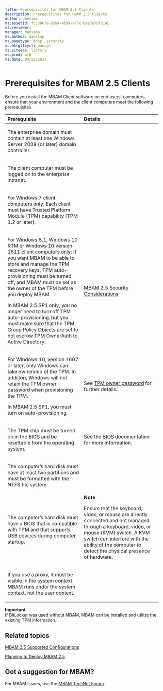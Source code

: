 ```yaml
---
title: Prerequisites for MBAM 2.5 Clients
description: Prerequisites for MBAM 2.5 Clients
author: dansimp
ms.assetid: fc230679-9c84-4b99-a77c-bae7e7bf8145
ms.reviewer: 
manager: dansimp
ms.author: dansimp
ms.pagetype: mdop, security
ms.mktglfcycl: manage
ms.sitesec: library
ms.prod: w10
ms.date: 04/23/2017
---
```



# Prerequisites for MBAM 2.5 Clients


Before you install the MBAM Client software on end users' computers, ensure that your environment and the client computers meet the following prerequisites.

<table>
<colgroup>
<col width="50%" />
<col width="50%" />
</colgroup>
<thead>
<tr class="header">
<th align="left">Prerequisite</th>
<th align="left">Details</th>
</tr>
</thead>
<tbody>
<tr class="odd">
<td align="left"><p>The enterprise domain must contain at least one Windows Server 2008 (or later) domain controller.</p></td>
<td align="left"><p></p></td>
</tr>
<tr class="even">
<td align="left"><p>The client computer must be logged on to the enterprise intranet.</p></td>
<td align="left"><p></p></td>
</tr>
<tr class="odd">
<td align="left"><p>For Windows 7 client computers only: Each client must have Trusted Platform Module (TPM) capability (TPM 1.2 or later).</p></td>
<td align="left"><p></p></td>
</tr>
<tr class="even">
<td align="left"><p>For Windows 8.1, Windows 10 RTM or Windows 10 version 1511 client computers only: If you want MBAM to be able to store and manage the TPM recovery keys, TPM auto-provisioning must be turned off, and MBAM must be set as the owner of the TPM before you deploy MBAM.</p>
<p>In MBAM 2.5 SP1 only, you no longer need to turn off TPM auto-provisioning, but you must make sure that the TPM Group Policy Objects are set to not escrow TPM OwnerAuth to Active Directory.</p></td>
<td align="left"><p><a href="mbam-25-security-considerations.md#bkmk-tpm" data-raw-source="[MBAM 2.5 Security Considerations](mbam-25-security-considerations.md#bkmk-tpm)">MBAM 2.5 Security Considerations</a></p></td>
</tr>
<tr class="odd">
<td align="left"><p>For Windows 10, version 1607 or later, only Windows can take ownership of the TPM. In addiiton, Windows will not retain the TPM owner password when provisioning the TPM.</p>
<p>In MBAM 2.5 SP1, you must turn on auto-provisioning.</p>
</p></td>
<td align="left"><p>See <a href="/windows/security/information-protection/tpm/change-the-tpm-owner-password" data-raw-source="[TPM owner password](/windows/security/information-protection/tpm/change-the-tpm-owner-password)">TPM owner password</a> for further details.
</p></td>
</tr>
<tr class="even">
<td align="left"><p>The TPM chip must be turned on in the BIOS and be resettable from the operating system.</p></td>
<td align="left"><p>See the BIOS documentation for more information.</p></td>
</tr>
<tr class="odd">
<td align="left"><p>The computer’s hard disk must have at least two partitions and must be formatted with the NTFS file system.</p></td>
<td align="left"><p></p></td>
</tr>
<tr class="even">
<td align="left"><p>The computer’s hard disk must have a BIOS that is compatible with TPM and that supports USB devices during computer startup.</p></td>
<td align="left"><div class="alert">
<strong>Note</strong><br/><p>Ensure that the keyboard, video, or mouse are directly connected and not managed through a keyboard, video, or mouse (KVM) switch. A KVM switch can interfere with the ability of the computer to detect the physical presence of hardware.</p>
</div>
<div>

</div></td>
</tr>
<tr class="even">
<td align="left"><p>If you use a proxy, it must be visible in the system context. MBAM runs under the system context, not the user context.</p></td>
<td align="left"><p></p></td>
</tr>
</tbody>
</table>



**Important**  
If BitLocker was used without MBAM, MBAM can be installed and utilize the existing TPM information.




## Related topics


[MBAM 2.5 Supported Configurations](mbam-25-supported-configurations.md)

[Planning to Deploy MBAM 2.5](planning-to-deploy-mbam-25.md)


## Got a suggestion for MBAM?

For MBAM issues, use the [MBAM TechNet Forum](https://social.technet.microsoft.com/Forums/home?forum=mdopmbam).






